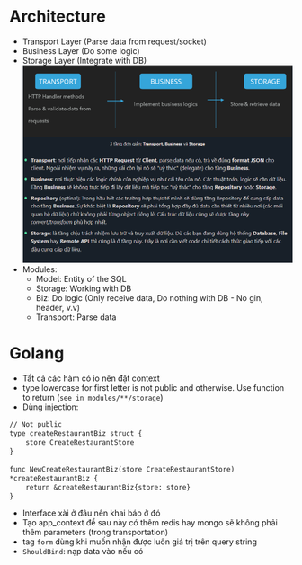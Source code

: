 # Architecture
- Transport Layer (Parse data from request/socket)
- Business Layer (Do some logic)
- Storage Layer (Integrate with DB)
![image](./public/images/go_service_architecture.png)
- Modules:
    - Model: Entity of the SQL
    - Storage: Working with DB
    - Biz: Do logic (Only receive data, Do nothing with DB - No gin, header, v.v)
    - Transport: Parse data
# Golang
- Tất cả các hàm có io nên đặt context
- type lowercase for first letter is not public and otherwise. Use function to return (`see in modules/**/storage`)
- Dùng injection:
```
// Not public
type createRestaurantBiz struct {
	store CreateRestaurantStore
}

func NewCreateRestaurantBiz(store CreateRestaurantStore) *createRestaurantBiz {
	return &createRestaurantBiz{store: store}
}
```
- Interface xài ở đâu nên khai báo ở đó
- Tạo app_context để sau này có thêm redis hay mongo sẽ không phải thêm parameters (trong transportation)
- tag `form` dùng khi muốn nhận được luôn giá trị trên query string
- `ShouldBind`: nạp data vào nếu có